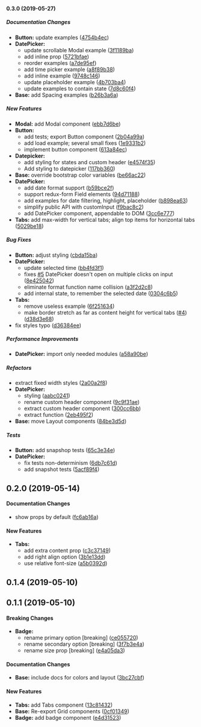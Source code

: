 #### 0.3.0 (2019-05-27)

##### Documentation Changes

* **Button:**  update examples ([4754b4ec](https://github.com/SynetoNet/compass-react/commit/4754b4ec67651167ddc8c07736e9d20b975a7b38))
* **DatePicker:**
  *  update scrollable Modal example ([3f1189ba](https://github.com/SynetoNet/compass-react/commit/3f1189ba2f66a545f3c363397228f5bc286135b3))
  *  add inline prop ([5721bfae](https://github.com/SynetoNet/compass-react/commit/5721bfaee940387ca4318a2c693c4f4a2b37ec15))
  *  reorder examples ([a7de95ef](https://github.com/SynetoNet/compass-react/commit/a7de95efe58e26dda98c59d7060550838f48f339))
  *  add time picker example ([a8f89b38](https://github.com/SynetoNet/compass-react/commit/a8f89b38d27fa2be733d778ce58cdcd8905fd85d))
  *  add inline example ([9748c146](https://github.com/SynetoNet/compass-react/commit/9748c146efc4eccbcf6345aef2e733b0b8420499))
  *  update placeholder example ([4b703ba4](https://github.com/SynetoNet/compass-react/commit/4b703ba41f8308675e88400b9650e901c65d75e6))
  *  update examples to contain state ([7d8c60f4](https://github.com/SynetoNet/compass-react/commit/7d8c60f408f0d6afbdd68e39523e767945a492f2))
* **Base:**  add Spacing examples ([b26b3a6a](https://github.com/SynetoNet/compass-react/commit/b26b3a6aabd98f7bc024e8832a3b8e5c5de1cb86))

##### New Features

* **Modal:**  add Modal component ([ebb7d6be](https://github.com/SynetoNet/compass-react/commit/ebb7d6be8f0a64906a29e97a54842a3082d47fab))
* **Button:**
  *  add tests; export Button component ([2b04a99a](https://github.com/SynetoNet/compass-react/commit/2b04a99a121bc5130479af7286e634e07a31a851))
  *  add load example; several small fixes ([1e9331b2](https://github.com/SynetoNet/compass-react/commit/1e9331b2bbedf64ff5ee5c9a83bfafa53594e13e))
  *  implement button component ([613a84ec](https://github.com/SynetoNet/compass-react/commit/613a84ec363f85f9cc0c922ac866fc226c69ca5d))
* **Datepicker:**
  *  add styling for states and custom header ([e4574f35](https://github.com/SynetoNet/compass-react/commit/e4574f354c8b69295efc38261e570d7cf1569596))
  *  Add styling to datepicker ([117bb360](https://github.com/SynetoNet/compass-react/commit/117bb360f12047d1cba512b2a3a37821389fa849))
* **Base:**  override bootstrap color variables ([be66ac22](https://github.com/SynetoNet/compass-react/commit/be66ac22a96aeca56d4a1af8f811d51a5c767ece))
* **DatePicker:**
  *  add date format support ([b59bce2f](https://github.com/SynetoNet/compass-react/commit/b59bce2f43e525ebc4eac2412185885aae968cf6))
  *  support redux-form Field elements ([94d71188](https://github.com/SynetoNet/compass-react/commit/94d7118853e50cd8df014b939266e715a7bab81e))
  *  add examples for date filtering, highlight, placeholder ([b898ea63](https://github.com/SynetoNet/compass-react/commit/b898ea636ee21a55a46f21c84f6512c6cbc7a8ee))
  *  simplify public API with customInput ([f9bac8c2](https://github.com/SynetoNet/compass-react/commit/f9bac8c2d35d15b3447712b48382ad3d02f93aea))
  *  add DatePicker component, appendable to DOM ([3cc6e777](https://github.com/SynetoNet/compass-react/commit/3cc6e777e932d85ae4538b8a671b0398e1368970))
* **Tabs:**  add max-width for vertical tabs; align top items for horizontal tabs ([5029be18](https://github.com/SynetoNet/compass-react/commit/5029be18927a9bc2bba99704174c07ba366240ec))

##### Bug Fixes

* **Button:**  adjust styling ([cbda15ba](https://github.com/SynetoNet/compass-react/commit/cbda15ba98dabf828811df2b81b96931a5b134c7))
* **DatePicker:**
  *  update selected time ([bb4fd3f1](https://github.com/SynetoNet/compass-react/commit/bb4fd3f1f90f887e6531e82983c53e0ef707c20e))
  *  fixes [#5](https://github.com/SynetoNet/compass-react/pull/5) DatePicker doesn't open on multiple clicks on input ([8e425042](https://github.com/SynetoNet/compass-react/commit/8e425042f6a9f71470bf417cea221cfa882b1c44))
  *  eliminate format function name collision ([a3f2d2c8](https://github.com/SynetoNet/compass-react/commit/a3f2d2c8c18872c0e1937b8f659caa51d62fa62e))
  *  add internal state, to remember the selected date ([0304c6b5](https://github.com/SynetoNet/compass-react/commit/0304c6b5240c1932877a1bef30eb921f40cd4946))
* **Tabs:**
  *  remove useless example ([6f251634](https://github.com/SynetoNet/compass-react/commit/6f251634351894f4e69a0a26ba47833bb161f6dc))
  *  make border stretch as far as content height for vertical tabs ([#4](https://github.com/SynetoNet/compass-react/pull/4)) ([d38d3e68](https://github.com/SynetoNet/compass-react/commit/d38d3e68855ea36007ac32708c7d95e5cc4d0161))
*  fix styles typo ([d36384ee](https://github.com/SynetoNet/compass-react/commit/d36384ee8cfc124aded195327630f719524bd9ea))

##### Performance Improvements

* **DatePicker:**  import only needed modules ([a58a90be](https://github.com/SynetoNet/compass-react/commit/a58a90be658284e934740140dd9cfceeacd87507))

##### Refactors

*  extract fixed width styles ([2a00a2f8](https://github.com/SynetoNet/compass-react/commit/2a00a2f864cdde725b9169191e34e2f9cbdcf96d))
* **DatePicker:**
  *  styling ([aabc0241](https://github.com/SynetoNet/compass-react/commit/aabc0241ef994836a1493ee3f98ba37ee30dd3b0))
  *  rename custom header component ([9c9f31ae](https://github.com/SynetoNet/compass-react/commit/9c9f31ae223ad8894f5b20a630b20fcc047e0fc7))
  *  extract custom header component ([300cc6bb](https://github.com/SynetoNet/compass-react/commit/300cc6bb355180ed2905134f8184321125325346))
  *  extract function ([2eb495f2](https://github.com/SynetoNet/compass-react/commit/2eb495f2d17fd4c09bef54b8e8a003f9deb3c853))
* **Base:**  move Layout components ([84be3d5d](https://github.com/SynetoNet/compass-react/commit/84be3d5d67cf58c4348caa0fad288ae524d528cb))

##### Tests

* **Button:**  add snapshop tests ([65c3e34e](https://github.com/SynetoNet/compass-react/commit/65c3e34e9ca48863d856b216d553558b00f15d57))
* **DatePicker:**
  *  fix tests non-determinism ([6db7c61d](https://github.com/SynetoNet/compass-react/commit/6db7c61df77f30052e7b575152df8622f48119d7))
  *  add snapshot tests ([5acf89f4](https://github.com/SynetoNet/compass-react/commit/5acf89f491c55fa05f0e99525b3b9242a3044fda))

## 0.2.0 (2019-05-14)

#### Documentation Changes

*  show props by default ([fc6ab16a](https://github.com/SynetoNet/compass-react/commit/fc6ab16ae07bbbfad4bcc613571719e41ef0b6b6))

#### New Features

* **Tabs:**
  *  add extra content prop ([c3c37149](https://github.com/SynetoNet/compass-react/commit/c3c3714975ca1b9e264cf46d43a5ce27de1872f6))
  *  add right align option ([3b1e13dd](https://github.com/SynetoNet/compass-react/commit/3b1e13dd927f133a86268879144e3f3f4bd59393))
  *  use relative font-size ([a5b0392d](https://github.com/SynetoNet/compass-react/commit/a5b0392d32826e8d556849e35af4b9cdf9d61df6))

## 0.1.4 (2019-05-10)

## 0.1.1 (2019-05-10)

#### Breaking Changes

* **Badge:**
  *  rename primary option [breaking] ([ce055720](https://github.com/SynetoNet/compass-react/commit/ce055720bd4b09a734f072e163944c44a6f9e6e1))
  *  rename secondary option [breaking] ([3f7b3e4a](https://github.com/SynetoNet/compass-react/commit/3f7b3e4ae4e97f07bacd6810794a1eeee4d95915))
  *  rename size prop [breaking] ([e4a05da3](https://github.com/SynetoNet/compass-react/commit/e4a05da3ab888dcaff16d8545962ddbeb3a9cd19))

#### Documentation Changes

* **Base:**  include docs for colors and layout ([3bc27cbf](https://github.com/SynetoNet/compass-react/commit/3bc27cbfdb9f21aadb47f92d9948346018f9a640))

#### New Features

* **Tabs:**  add Tabs component ([13c81432](https://github.com/SynetoNet/compass-react/commit/13c81432476d8e788cb3789a877c6e833893f101))
* **Base:**  Re-export Grid components ([0cf01349](https://github.com/SynetoNet/compass-react/commit/0cf013492d4a844449c4408aa71e35ad68b6b7b3))
* **Badge:**  add badge component ([e4d31523](https://github.com/SynetoNet/compass-react/commit/e4d31523e0e7b17725362d390f86fa608b77f21d))
